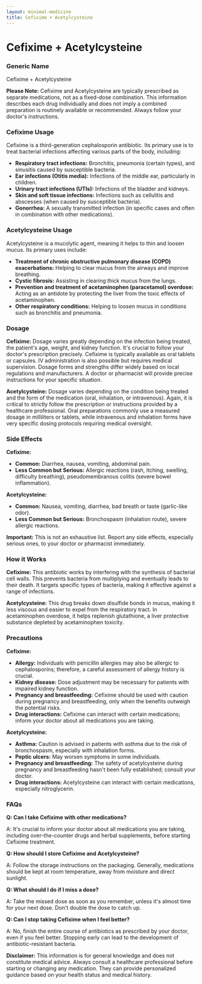 ```yaml
---
layout: minimal-medicine
title: Cefixime + Acetylcysteine
---
```


# Cefixime + Acetylcysteine
### Generic Name
Cefixime + Acetylcysteine

**Please Note:**  Cefixime and Acetylcysteine are typically prescribed as separate medications, not as a fixed-dose combination.  This information describes each drug individually and does not imply a combined preparation is routinely available or recommended.  Always follow your doctor's instructions.


### Cefixime Usage

Cefixime is a third-generation cephalosporin antibiotic. Its primary use is to treat bacterial infections affecting various parts of the body, including:

* **Respiratory tract infections:**  Bronchitis, pneumonia (certain types), and sinusitis caused by susceptible bacteria.
* **Ear infections (Otitis media):**  Infections of the middle ear, particularly in children.
* **Urinary tract infections (UTIs):**  Infections of the bladder and kidneys.
* **Skin and soft tissue infections:**  Infections such as cellulitis and abscesses (when caused by susceptible bacteria).
* **Gonorrhea:**  A sexually transmitted infection (in specific cases and often in combination with other medications).


### Acetylcysteine Usage

Acetylcysteine is a mucolytic agent, meaning it helps to thin and loosen mucus.  Its primary uses include:

* **Treatment of chronic obstructive pulmonary disease (COPD) exacerbations:**  Helping to clear mucus from the airways and improve breathing.
* **Cystic fibrosis:** Assisting in clearing thick mucus from the lungs.
* **Prevention and treatment of acetaminophen (paracetamol) overdose:**  Acting as an antidote by protecting the liver from the toxic effects of acetaminophen.
* **Other respiratory conditions:**  Helping to loosen mucus in conditions such as bronchitis and pneumonia.


### Dosage

**Cefixime:**  Dosage varies greatly depending on the infection being treated, the patient's age, weight, and kidney function.  It's crucial to follow your doctor's prescription precisely.  Cefixime is typically available as oral tablets or capsules. IV administration is also possible but requires medical supervision.  Dosage forms and strengths differ widely based on local regulations and manufacturers. A doctor or pharmacist will provide precise instructions for your specific situation.

**Acetylcysteine:**  Dosage varies depending on the condition being treated and the form of the medication (oral, inhalation, or intravenous).  Again, it is critical to strictly follow the prescription or instructions provided by a healthcare professional.  Oral preparations commonly use a measured dosage in milliliters or tablets, while intravenous and inhalation forms have very specific dosing protocols requiring medical oversight.



### Side Effects

**Cefixime:**

* **Common:** Diarrhea, nausea, vomiting, abdominal pain.
* **Less Common but Serious:**  Allergic reactions (rash, itching, swelling, difficulty breathing), pseudomembranous colitis (severe bowel inflammation).

**Acetylcysteine:**

* **Common:** Nausea, vomiting, diarrhea, bad breath or taste (garlic-like odor).
* **Less Common but Serious:** Bronchospasm (inhalation route), severe allergic reactions.

**Important:** This is not an exhaustive list.  Report any side effects, especially serious ones, to your doctor or pharmacist immediately.


### How it Works

**Cefixime:**  This antibiotic works by interfering with the synthesis of bacterial cell walls.  This prevents bacteria from multiplying and eventually leads to their death.  It targets specific types of bacteria, making it effective against a range of infections.

**Acetylcysteine:** This drug breaks down disulfide bonds in mucus, making it less viscous and easier to expel from the respiratory tract.  In acetaminophen overdose, it helps replenish glutathione, a liver protective substance depleted by acetaminophen toxicity.


### Precautions

**Cefixime:**

* **Allergy:** Individuals with penicillin allergies may also be allergic to cephalosporins; therefore, a careful assessment of allergy history is crucial.
* **Kidney disease:** Dose adjustment may be necessary for patients with impaired kidney function.
* **Pregnancy and breastfeeding:** Cefixime should be used with caution during pregnancy and breastfeeding, only when the benefits outweigh the potential risks.
* **Drug interactions:** Cefixime can interact with certain medications; inform your doctor about all medications you are taking.


**Acetylcysteine:**

* **Asthma:**  Caution is advised in patients with asthma due to the risk of bronchospasm, especially with inhalation forms.
* **Peptic ulcers:**  May worsen symptoms in some individuals.
* **Pregnancy and breastfeeding:** The safety of acetylcysteine during pregnancy and breastfeeding hasn't been fully established; consult your doctor.
* **Drug interactions:**  Acetylcysteine can interact with certain medications, especially nitroglycerin.


### FAQs

**Q: Can I take Cefixime with other medications?**

A: It's crucial to inform your doctor about all medications you are taking, including over-the-counter drugs and herbal supplements, before starting Cefixime treatment.

**Q: How should I store Cefixime and Acetylcysteine?**

A: Follow the storage instructions on the packaging.  Generally, medications should be kept at room temperature, away from moisture and direct sunlight.

**Q:  What should I do if I miss a dose?**

A: Take the missed dose as soon as you remember, unless it's almost time for your next dose.  Don't double the dose to catch up.

**Q:  Can I stop taking Cefixime when I feel better?**

A: No, finish the entire course of antibiotics as prescribed by your doctor, even if you feel better.  Stopping early can lead to the development of antibiotic-resistant bacteria.

**Disclaimer:** This information is for general knowledge and does not constitute medical advice. Always consult a healthcare professional before starting or changing any medication. They can provide personalized guidance based on your health status and medical history.
